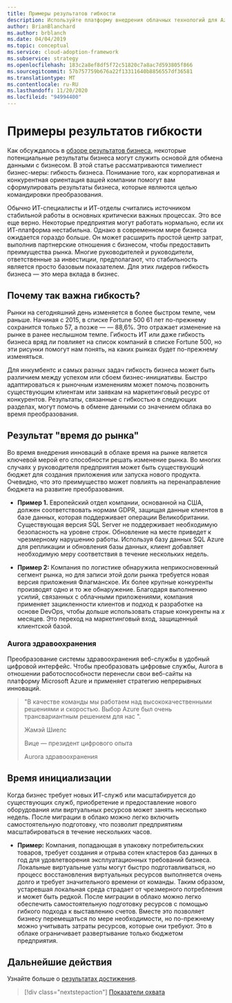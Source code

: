 ```yaml
---
title: Примеры результатов гибкости
description: Используйте платформу внедрения облачных технологий для Azure, чтобы понять, как работает ваша компания и как на рынке.
author: BrianBlanchard
ms.author: brblanch
ms.date: 04/04/2019
ms.topic: conceptual
ms.service: cloud-adoption-framework
ms.subservice: strategy
ms.openlocfilehash: 183c2a8ef8df5f72c51820c7a8ac7d593805f866
ms.sourcegitcommit: 57b757759b676a22f13311640b8856557df36581
ms.translationtype: MT
ms.contentlocale: ru-RU
ms.lasthandoff: 11/20/2020
ms.locfileid: "94994400"
---
```

# <a name="examples-of-agility-outcomes"></a>Примеры результатов гибкости

Как обсуждалось в [обзоре результатов бизнеса](./index.md), некоторые потенциальные результаты бизнеса могут служить основой для обмена данными с бизнесом. В этой статье рассматриваются тимелиест бизнес-меры: гибкость бизнеса. Понимание того, как корпоративная и конкурентная ориентация вашей компании помогут вам сформулировать результаты бизнеса, которые являются целью командировки преобразования.

Обычно ИТ-специалисты и ИТ-отделы считались источником стабильной работы в основных критически важных процессах. Это все еще верно. Некоторые предприятия могут работать нормально, если их ИТ-платформа нестабильна. Однако в современном мире бизнеса ожидается гораздо больше. Он может расширить простой центр затрат, выполнив партнерские отношения с бизнесом, чтобы предоставить преимущества рынка. Многие руководителей и руководители, ответственные за инвестиции, предполагают, что стабильность является просто базовым показателем. Для этих лидеров гибкость бизнеса — это мера вклада в бизнес.

## <a name="why-is-agility-so-important"></a>Почему так важна гибкость?

Рынки на сегодняшний день изменяется в более быстром темпе, чем раньше. Начиная с 2015, в списке Fortune 500 61 лет по-прежнему сохранится только 57, а позже &mdash; — 88,6%. Это отражает изменение на рынке в ранее неслышном темпе. Гибкость ИТ или даже гибкость бизнеса вряд ли повлияет на список компаний в списке Fortune 500, но эти рисунки помогут нам понять, на каких рынках будет по-прежнему изменяться.

Для инкумбентс и самых разных задач гибкость бизнеса может быть различием между успехом или сбоем бизнес-инициативы. Быстро адаптироваться к рыночным изменениям может помочь позвонить существующим клиентам или заявкам на маркетинговый ресурс от конкурентов. Результаты, связанные с гибкостью в следующих разделах, могут помочь в обмене данными со значением облака во время преобразования.

## <a name="time-to-market-outcome"></a>Результат "время до рынка"

Во время внедрения инноваций в облаке время на рынке является ключевой мерой его способности решать изменение рынка. Во многих случаях у руководителя предприятия может быть существующий бюджет для создания приложения или запуска нового продукта. Очевидно, что это преимущество может повлиять на перенаправление бюджета на развитие преобразования.

- **Пример 1.** Европейский отдел компании, основанной на США, должен соответствовать нормам GDPR, защищая данные клиентов в базе данных, которая поддерживает операции Великобритании. Существующая версия SQL Server не поддерживает необходимую безопасность на уровне строк. Обновление на месте приведет к чрезмерному нарушению работы. Используя базу данных SQL Azure для репликации и обновления базы данных, клиент добавляет необходимую меру соответствия в течение нескольких недель.

- **Пример 2:** Компания по логистике обнаружила неприкосновенный сегмент рынка, но для записи этой доли рынка требуется новая версия приложения Флагманское. Их более крупные конкуренты производят одно и то же обнаружение. Благодаря выполнению усилий, связанных с облачными приложениями, компания применяет зацикленности клиентов и подход к разработке на основе DevOps, чтобы дольше использовать старые конкуренты на _x_ месяцев. Это переход на маркетинговый вход, защищенный клиентской базой.

<!-- docutune:ignore "Jamey Shiels" "Vice President of Digital Experience" "Aurora Health Care" -->

### <a name="aurora-health-care"></a>Aurora здравоохранения

Преобразование системы здравоохранения веб-службы в удобный цифровой интерфейс. Чтобы преобразовать цифровые службы, Aurora в отношении работоспособности перенесли свои веб-сайты на платформу Microsoft Azure и применяет стратегию непрерывных инноваций.

<!-- cSpell:ignore Jamey Shiels -->

> "В качестве команды мы работаем над высококачественными решениями и скоростью. Выбор Azure был очень трансвариантным решением для нас ".
>
> Жамэй Шиелс
>
> Вице — президент цифрового опыта
>
> Aurora здравоохранения

## <a name="provision-time"></a>Время инициализации

Когда бизнес требует новых ИТ-служб или масштабируется до существующих служб, приобретение и предоставление нового оборудования или виртуальных ресурсов может занять несколько недель. После миграции в облако можно легко включить самостоятельную подготовку, что позволит предприятиям масштабироваться в течение нескольких часов.

- **Пример:** Компания, попадающая в упаковку потребительских товаров, требует создания и отрыва сотен кластеров баз данных в год для удовлетворения эксплуатационных требований бизнеса. Локальные виртуальные узлы могут быстро подготавливаться, но процесс восстановления виртуальных ресурсов выполняется очень долго и требует значительного времени от команды. Таким образом, устаревшая локальная среда страдает от чрезмерного потребления и может быть редкой. После миграции в облако можно легко обеспечить самостоятельную подготовку ресурсов с помощью гибкого подхода к выставлению счетов. Вместе это позволяет бизнесу перемещаться по мере необходимости, но по-прежнему можно учитывать затраты ресурсов, которые они требуют. Это в облаке ограничивает развертывание только бюджетом предприятия.

## <a name="next-steps"></a>Дальнейшие действия

Узнайте больше о [результатах достижения](./reach-outcomes.md).

> [!div class="nextstepaction"]
> [Показатели охвата](./reach-outcomes.md)
